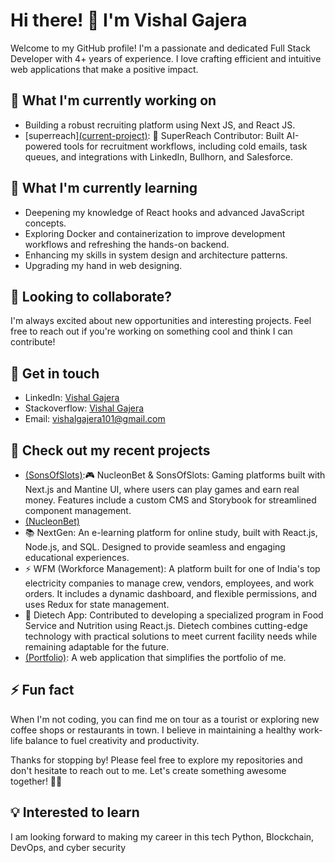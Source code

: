 # Hi there! 👋 I'm Vishal Gajera

Welcome to my GitHub profile! I'm a passionate and dedicated Full Stack Developer with 4+ years of experience. I love crafting efficient and intuitive web applications that make a positive impact.

## 🔭 What I'm currently working on
- Building a robust recruiting platform using Next JS, and React JS.
- [superreach][(current-project)](https://superreach.com/): 🤖 SuperReach Contributor: Built AI-powered tools for recruitment workflows, including cold emails, task queues, and integrations with LinkedIn, Bullhorn, and Salesforce. 

## 🌱 What I'm currently learning
- Deepening my knowledge of React hooks and advanced JavaScript concepts.
- Exploring Docker and containerization to improve development workflows and refreshing the hands-on backend.
- Enhancing my skills in system design and architecture patterns.
- Upgrading my hand in web designing.

## 👯 Looking to collaborate?
I'm always excited about new opportunities and interesting projects. Feel free to reach out if you're working on something cool and think I can contribute!

## 💬 Get in touch
- LinkedIn: [Vishal Gajera](https://www.linkedin.com/in/vishal-gajera-3b51b0208)
- Stackoverflow: [Vishal Gajera](https://stackoverflow.com/users/21631269/vishal-gajera?tab=profile)
- Email: vishalgajera101@gmail.com

## 📝 Check out my recent projects
- [(SonsOfSlots)](https://sonsofslots.com/):🎮 NucleonBet & SonsOfSlots: Gaming platforms built with Next.js and Mantine UI, where users can play games and earn real money. Features include a custom CMS and Storybook for streamlined component management.
- [(NucleonBet)](https://nucleonbet.com/)
- 📚 NextGen: An e-learning platform for online study, built with React.js, Node.js, and SQL. Designed to provide seamless and engaging educational experiences.
- ⚡ WFM (Workforce Management): A platform built for one of India's top electricity companies to manage crew, vendors, employees, and work orders. It includes a dynamic dashboard, and flexible permissions, and uses Redux for state management.
- 🍴 Dietech App: Contributed to developing a specialized program in Food Service and Nutrition using React.js. Dietech combines cutting-edge technology with practical solutions to meet current facility needs while remaining adaptable for the future.
- [(Portfolio)](https://vishal-potfolio.vercel.app/): A web application that simplifies the portfolio of me.

## ⚡ Fun fact
When I'm not coding, you can find me on tour as a tourist or exploring new coffee shops or restaurants in town. I believe in maintaining a healthy work-life balance to fuel creativity and productivity.

Thanks for stopping by! Please feel free to explore my repositories and don't hesitate to reach out to me. Let's create something awesome together! 🚀✨

## 💡 Interested to learn
I am looking forward to making my career in this tech Python, Blockchain, DevOps, and cyber security
